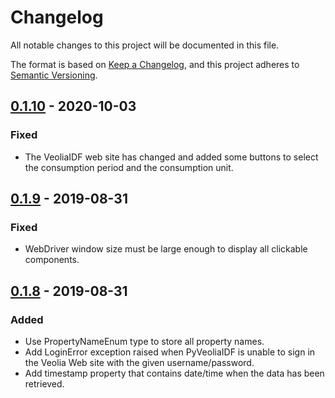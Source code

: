 # Changelog
All notable changes to this project will be documented in this file.

The format is based on [Keep a Changelog](https://keepachangelog.com/en/1.0.0/),
and this project adheres to [Semantic Versioning](https://semver.org/spec/v2.0.0.html).

## [0.1.10] - 2020-10-03
### Fixed
- The VeoliaIDF web site has changed and added some buttons to select the consumption period and the consumption unit.

## [0.1.9] - 2019-08-31
### Fixed
- WebDriver window size must be large enough to display all clickable components.

## [0.1.8] - 2019-08-31
### Added
- Use PropertyNameEnum type to store all property names.
- Add LoginError exception raised when PyVeoliaIDF is unable to sign in the Veolia Web site with the given username/password.
- Add timestamp property that contains date/time when the data has been retrieved.

[0.1.10]: https://github.com/ssenart/PyVeoliaIDF/compare/0.1.9...0.1.10
[0.1.9]: https://github.com/ssenart/PyVeoliaIDF/compare/0.1.8...0.1.9
[0.1.8]: https://github.com/ssenart/PyVeoliaIDF/compare/0.1.7...0.1.8
